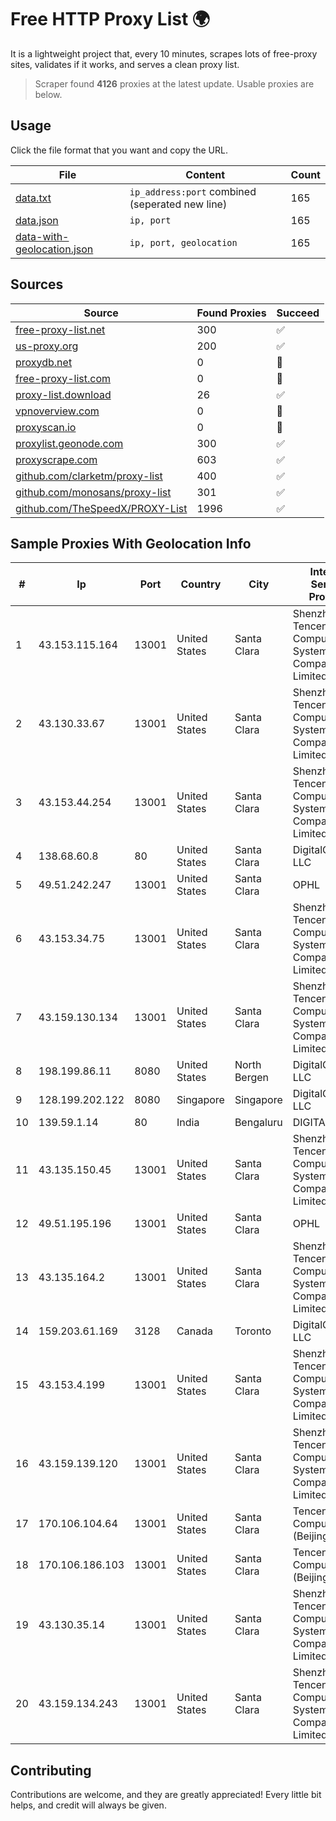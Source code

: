 
# Free HTTP Proxy List 🌍

It is a lightweight project that, every 10 minutes, scrapes lots of free-proxy sites, validates if it works, and serves a clean proxy list.


> Scraper found **4126** proxies at the latest update. Usable proxies are below.

## Usage

Click the file format that you want and copy the URL.


|File|Content|Count|
|----|-------|-----|
|[data.txt](https://raw.githubusercontent.com/themiralay/Proxy-List-World/master/data.txt)|`ip_address:port` combined (seperated new line)|165|
|[data.json](https://raw.githubusercontent.com/themiralay/Proxy-List-World/master/data.json)|`ip, port`|165|
|[data-with-geolocation.json](https://raw.githubusercontent.com/themiralay/Proxy-List-World/master/data-with-geolocation.json)|`ip, port, geolocation`|165|

## Sources

|Source|Found Proxies|Succeed|
|------|-------------|-------|
|[free-proxy-list.net](https://free-proxy-list.net)|300|✅|
|[us-proxy.org](https://www.us-proxy.org)|200|✅|
|[proxydb.net](http://proxydb.net)|0|🚫|
|[free-proxy-list.com](https://free-proxy-list.com/?page=&port=&type%5B%5D=http&type%5B%5D=https&up_time=0&search=Search)|0|🚫|
|[proxy-list.download](https://www.proxy-list.download/HTTP)|26|✅|
|[vpnoverview.com](https://vpnoverview.com/privacy/anonymous-browsing/free-proxy-servers)|0|🚫|
|[proxyscan.io](https://www.proxyscan.io)|0|🚫|
|[proxylist.geonode.com](https://proxylist.geonode.com/api/proxy-list?limit=300&page=1&sort_by=lastChecked&sort_type=desc&protocols=http,https)|300|✅|
|[proxyscrape.com](https://api.proxyscrape.com/v2/?request=displayproxies&protocol=http&timeout=10000&country=all&ssl=all&anonymity=all)|603|✅|
|[github.com/clarketm/proxy-list](https://raw.githubusercontent.com/clarketm/proxy-list/master/proxy-list-raw.txt)|400|✅|
|[github.com/monosans/proxy-list](https://raw.githubusercontent.com/monosans/proxy-list/main/proxies/http.txt)|301|✅|
|[github.com/TheSpeedX/PROXY-List](https://raw.githubusercontent.com/TheSpeedX/PROXY-List/master/http.txt)|1996|✅|


## Sample Proxies With Geolocation Info

|#|Ip|Port|Country|City|Internet Service Provider|
|-|--|----|-------|----|-------------------------|
|1|43.153.115.164|13001|United States|Santa Clara|Shenzhen Tencent Computer Systems Company Limited|
|2|43.130.33.67|13001|United States|Santa Clara|Shenzhen Tencent Computer Systems Company Limited|
|3|43.153.44.254|13001|United States|Santa Clara|Shenzhen Tencent Computer Systems Company Limited|
|4|138.68.60.8|80|United States|Santa Clara|DigitalOcean, LLC|
|5|49.51.242.247|13001|United States|Santa Clara|OPHL|
|6|43.153.34.75|13001|United States|Santa Clara|Shenzhen Tencent Computer Systems Company Limited|
|7|43.159.130.134|13001|United States|Santa Clara|Shenzhen Tencent Computer Systems Company Limited|
|8|198.199.86.11|8080|United States|North Bergen|DigitalOcean, LLC|
|9|128.199.202.122|8080|Singapore|Singapore|DigitalOcean, LLC|
|10|139.59.1.14|80|India|Bengaluru|DIGITALOCEAN|
|11|43.135.150.45|13001|United States|Santa Clara|Shenzhen Tencent Computer Systems Company Limited|
|12|49.51.195.196|13001|United States|Santa Clara|OPHL|
|13|43.135.164.2|13001|United States|Santa Clara|Shenzhen Tencent Computer Systems Company Limited|
|14|159.203.61.169|3128|Canada|Toronto|DigitalOcean, LLC|
|15|43.153.4.199|13001|United States|Santa Clara|Shenzhen Tencent Computer Systems Company Limited|
|16|43.159.139.120|13001|United States|Santa Clara|Shenzhen Tencent Computer Systems Company Limited|
|17|170.106.104.64|13001|United States|Santa Clara|Tencent Cloud Computing (Beijing) Co|
|18|170.106.186.103|13001|United States|Santa Clara|Tencent Cloud Computing (Beijing) Co|
|19|43.130.35.14|13001|United States|Santa Clara|Shenzhen Tencent Computer Systems Company Limited|
|20|43.159.134.243|13001|United States|Santa Clara|Shenzhen Tencent Computer Systems Company Limited|



## Contributing

Contributions are welcome, and they are greatly appreciated! Every
little bit helps, and credit will always be given.

